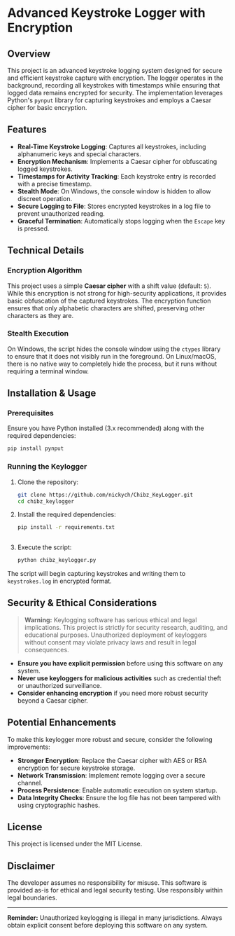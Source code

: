 # Advanced Keystroke Logger with Encryption

## Overview
This project is an advanced keystroke logging system designed for secure and efficient keystroke capture with encryption. The logger operates in the background, recording all keystrokes with timestamps while ensuring that logged data remains encrypted for security. The implementation leverages Python's `pynput` library for capturing keystrokes and employs a Caesar cipher for basic encryption.

## Features
- **Real-Time Keystroke Logging**: Captures all keystrokes, including alphanumeric keys and special characters.
- **Encryption Mechanism**: Implements a Caesar cipher for obfuscating logged keystrokes.
- **Timestamps for Activity Tracking**: Each keystroke entry is recorded with a precise timestamp.
- **Stealth Mode**: On Windows, the console window is hidden to allow discreet operation.
- **Secure Logging to File**: Stores encrypted keystrokes in a log file to prevent unauthorized reading.
- **Graceful Termination**: Automatically stops logging when the `Escape` key is pressed.

## Technical Details
### Encryption Algorithm
This project uses a simple **Caesar cipher** with a shift value (default: `5`). While this encryption is not strong for high-security applications, it provides basic obfuscation of the captured keystrokes. The encryption function ensures that only alphabetic characters are shifted, preserving other characters as they are.


### Stealth Execution
On Windows, the script hides the console window using the `ctypes` library to ensure that it does not visibly run in the foreground. On Linux/macOS, there is no native way to completely hide the process, but it runs without requiring a terminal window.

## Installation & Usage
### Prerequisites
Ensure you have Python installed (3.x recommended) along with the required dependencies:
```bash
pip install pynput
```

### Running the Keylogger
1. Clone the repository:
   ```bash
   git clone https://github.com/nickych/Chibz_KeyLogger.git
   cd chibz_keylogger
   ```
2. Install the required dependencies:
   ```bash
   pip install -r requirements.txt
    
4. Execute the script:
   ```bash
   python chibz_keylogger.py
   ```

The script will begin capturing keystrokes and writing them to `keystrokes.log` in encrypted format.

## Security & Ethical Considerations
> **Warning:** Keylogging software has serious ethical and legal implications. This project is strictly for security research, auditing, and educational purposes. Unauthorized deployment of keyloggers without consent may violate privacy laws and result in legal consequences.

- **Ensure you have explicit permission** before using this software on any system.
- **Never use keyloggers for malicious activities** such as credential theft or unauthorized surveillance.
- **Consider enhancing encryption** if you need more robust security beyond a Caesar cipher.

## Potential Enhancements
To make this keylogger more robust and secure, consider the following improvements:
- **Stronger Encryption**: Replace the Caesar cipher with AES or RSA encryption for secure keystroke storage.
- **Network Transmission**: Implement remote logging over a secure channel.
- **Process Persistence**: Enable automatic execution on system startup.
- **Data Integrity Checks**: Ensure the log file has not been tampered with using cryptographic hashes.

## License
This project is licensed under the MIT License.

## Disclaimer
The developer assumes no responsibility for misuse. This software is provided as-is for ethical and legal security testing. Use responsibly within legal boundaries.

---

**Reminder:** Unauthorized keylogging is illegal in many jurisdictions. Always obtain explicit consent before deploying this software on any system.

